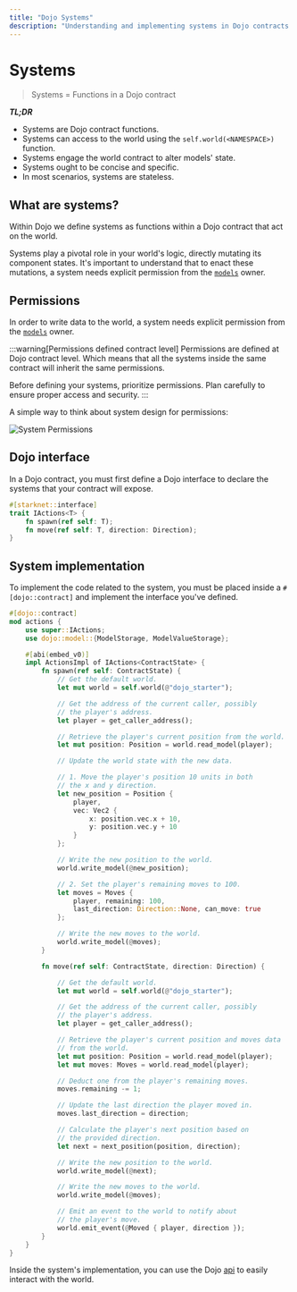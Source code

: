 ```yaml
---
title: "Dojo Systems"
description: "Understanding and implementing systems in Dojo contracts for world state management"
---
```


# Systems

> Systems = Functions in a Dojo contract

**_TL;DR_**

- Systems are Dojo contract functions.
- Systems can access to the world using the `self.world(<NAMESPACE>)` function.
- Systems engage the world contract to alter models' state.
- Systems ought to be concise and specific.
- In most scenarios, systems are stateless.

## What are systems?

Within Dojo we define systems as functions within a Dojo contract that act on the world.

Systems play a pivotal role in your world's logic, directly mutating its component states. It's important to understand that to enact these mutations, a system needs explicit permission from the [`models`](/framework/models) owner.

## Permissions

In order to write data to the world, a system needs explicit permission from the [`models`](/framework/models) owner.

:::warning[Permissions defined contract level]
Permissions are defined at Dojo contract level. Which means that all the systems inside the same contract will inherit the same permissions.

Before defining your systems, prioritize permissions. Plan carefully to ensure proper access and security.
:::

A simple way to think about system design for permissions:

![System Permissions](/permissions.png)

## Dojo interface

In a Dojo contract, you must first define a Dojo interface to declare the systems that your contract will expose.

```rust
#[starknet::interface]
trait IActions<T> {
    fn spawn(ref self: T);
    fn move(ref self: T, direction: Direction);
}
```

## System implementation

To implement the code related to the system, you must be placed inside a `#[dojo::contract]` and implement the interface you've defined.

```rust
#[dojo::contract]
mod actions {
    use super::IActions;
    use dojo::model::{ModelStorage, ModelValueStorage};

    #[abi(embed_v0)]
    impl ActionsImpl of IActions<ContractState> {
        fn spawn(ref self: ContractState) {
            // Get the default world.
            let mut world = self.world(@"dojo_starter");

            // Get the address of the current caller, possibly
            // the player's address.
            let player = get_caller_address();

            // Retrieve the player's current position from the world.
            let mut position: Position = world.read_model(player);

            // Update the world state with the new data.

            // 1. Move the player's position 10 units in both
            // the x and y direction.
            let new_position = Position {
                player,
                vec: Vec2 {
                    x: position.vec.x + 10,
                    y: position.vec.y + 10
                }
            };

            // Write the new position to the world.
            world.write_model(@new_position);

            // 2. Set the player's remaining moves to 100.
            let moves = Moves {
                player, remaining: 100,
                last_direction: Direction::None, can_move: true
            };

            // Write the new moves to the world.
            world.write_model(@moves);
        }

        fn move(ref self: ContractState, direction: Direction) {

            // Get the default world.
            let mut world = self.world(@"dojo_starter");

            // Get the address of the current caller, possibly
            // the player's address.
            let player = get_caller_address();

            // Retrieve the player's current position and moves data
            // from the world.
            let mut position: Position = world.read_model(player);
            let mut moves: Moves = world.read_model(player);

            // Deduct one from the player's remaining moves.
            moves.remaining -= 1;

            // Update the last direction the player moved in.
            moves.last_direction = direction;

            // Calculate the player's next position based on
            // the provided direction.
            let next = next_position(position, direction);

            // Write the new position to the world.
            world.write_model(@next);

            // Write the new moves to the world.
            world.write_model(@moves);

            // Emit an event to the world to notify about
            // the player's move.
            world.emit_event(@Moved { player, direction });
        }
    }
}
```

Inside the system's implementation, you can use the Dojo [api](/framework/world/api) to easily interact with the world.
